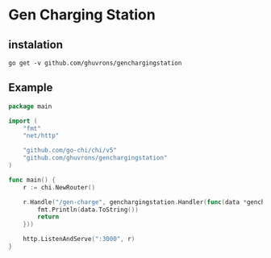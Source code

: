 # Gen Charging Station

## instalation

```terminal
go get -v github.com/ghuvrons/genchargingstation
```

## Example

``` go
package main

import (
    "fmt"
    "net/http"

    "github.com/go-chi/chi/v5"
    "github.com/ghuvrons/genchargingstation"
)

func main() {
    r := chi.NewRouter()

    r.Handle("/gen-charge", genchargingstation.Handler(func(data *genchargingstation.ChargingData) {
        fmt.Println(data.ToString())
        return
    }))

    http.ListenAndServe(":3000", r)
}
```
